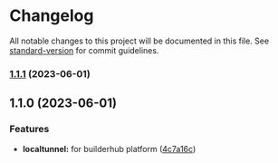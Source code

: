 # Changelog

All notable changes to this project will be documented in this file. See [standard-version](https://github.com/conventional-changelog/standard-version) for commit guidelines.

### [1.1.1](https://github.com/builderhub-platform/localtunnel/compare/v1.1.0...v1.1.1) (2023-06-01)

## 1.1.0 (2023-06-01)

### Features

- **localtunnel:** for builderhub platform ([4c7a16c](https://github.com/builderhub-platform/localtunnel/commit/4c7a16ce2e58684723b073899f20487d23c2f211))
